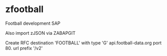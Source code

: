 # zfootball
Football development SAP

Also import zJSON via ZABAPGIT

Create RFC destination 'FOOTBALL' with type 'G' api.football-data.org port 80. url prefix '/v2' 
